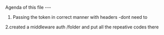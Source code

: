 Agenda of this file ---
  1. Passing the token in correct manner with headers -dont need to 

  2.created a middleware auth /folder  and put all the repeative codes there 